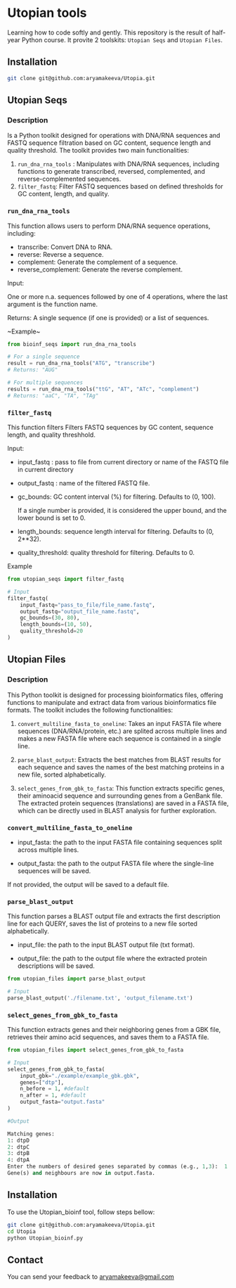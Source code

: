 # Utopian tools
Learning how to code softly and gently. This repository is the result of half-year Python course. It provite 2 toolskits: `Utopian Seqs` and `Utopian Files`.

## Installation
```bash
git clone git@github.com:aryamakeeva/Utopia.git
```
## Utopian Seqs

### Description
Is a Python toolkit designed for operations with DNA/RNA sequences and FASTQ sequence filtration based on GC content, sequence length and quality threshold. The toolkit provides two main functionalities:

1. `run_dna_rna_tools` : Manipulates with DNA/RNA sequences, including functions to generate transcribed, reversed, complemented, and reverse-complemented sequences.
2. `filter_fastq`: Filter FASTQ sequences based on defined thresholds for GC content, length, and quality.


### `run_dna_rna_tools`

This function allows users to perform DNA/RNA sequence operations, including:

- transcribe: Convert DNA to RNA.
- reverse: Reverse a sequence.
- complement: Generate the complement of a sequence.
- reverse_complement: Generate the reverse complement.

Input:

One or more n.a. sequences followed by one of 4 operations, where the last argument is the function name.

Returns: A single sequence (if one is provided) or a list of sequences.

~Example~

```python
from bioinf_seqs import run_dna_rna_tools

# For a single sequence
result = run_dna_rna_tools("ATG", "transcribe")
# Returns: "AUG"

# For multiple sequences
results = run_dna_rna_tools("ttG", "AT", "ATc", "complement")
# Returns: "aaC", "TA", "TAg" 
```


### `filter_fastq`

This function filters Filters FASTQ sequences by GC content, sequence length, and quality threshhold.

Input:

- input_fastq : pass to file from current directory or name of the FASTQ file in current directory
- output_fastq : name of the filtered FASTQ file.
- gc_bounds: GC content interval (%) for filtering. Defaults to (0, 100).

  If a single number is provided, it is considered the upper bound, and the lower bound is set to 0.

- length_bounds: sequence length interval for filtering. Defaults to (0, 2**32).


- quality_threshold: quality threshold for filtering. Defaults to 0.

Example

```python
from utopian_seqs import filter_fastq

# Input
filter_fastq(
    input_fastq="pass_to_file/file_name.fastq",
    output_fastq="output_file_name.fastq",
    gc_bounds=(30, 80),
    length_bounds=(10, 50),
    quality_threshold=20
)
```
## Utopian Files

### Description

This Python toolkit is designed for processing bioinformatics files, offering functions to manipulate and extract data from various bioinformatics file formats. The toolkit includes the following functionalities:

1. `convert_multiline_fasta_to_oneline`: Takes an input FASTA file where sequences (DNA/RNA/protein, etc.) are splited across multiple lines and makes a new FASTA file where each sequence is contained in a single line. 
  
2. `parse_blast_output`: Extracts the best matches from BLAST results for each sequence and saves the names of the best matching proteins in a new file, sorted alphabetically. 

3. `select_genes_from_gbk_to_fasta`: This function extracts specific genes, their aminoacid sequence and surrounding genes from a GenBank file. The extracted protein sequences (translations) are saved in a FASTA file, which can be directly used in BLAST analysis for further exploration.

### `convert_multiline_fasta_to_oneline`

- input_fasta: the path to the input FASTA file containing sequences split across multiple lines.
    
- output_fasta: the path to the output FASTA file where the single-line sequences will be saved.

If not provided, the output will be saved to a default file.

### `parse_blast_output`

This function parses a BLAST output file and extracts the first description line for each QUERY, saves the list of proteins to a new file sorted alphabetically.

- input_file: the path to the input BLAST output file (txt format).
        
- output_file: the path to the output file where the extracted protein descriptions will be saved.

```python
from utopian_files import parse_blast_output

# Input
parse_blast_output('./filename.txt', 'output_filename.txt')
```

### `select_genes_from_gbk_to_fasta`

This function extracts genes and their neighboring genes from a GBK file, retrieves their amino acid sequences, and saves them to a FASTA file.

```python
from utopian_files import select_genes_from_gbk_to_fasta

# Input
select_genes_from_gbk_to_fasta(
    input_gbk="./example/example_gbk.gbk",
    genes=["dtp"],
    n_before = 1, #default
    n_after = 1, #default 
    output_fasta="output.fasta"
)

#Output

Matching genes:
1: dtpD
2: dtpC
3: dtpB
4: dtpA
Enter the numbers of desired genes separated by commas (e.g., 1,3):  1
Gene(s) and neighbours are now in output.fasta.
```


## Installation
To use the Utopian_bioinf tool, follow steps bellow:
```bash
git clone git@github.com:aryamakeeva/Utopia.git
cd Utopia
python Utopian_bioinf.py
```

## Contact

You can send your feedback to aryamakeeva@gmail.com
